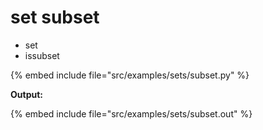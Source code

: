 # set subset


* set
* issubset

{% embed include file="src/examples/sets/subset.py" %}


**Output:**

{% embed include file="src/examples/sets/subset.out" %}



